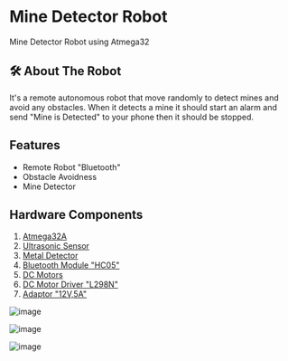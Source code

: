 
# Mine Detector Robot

Mine Detector Robot using Atmega32

## 🛠 About The Robot
It's a remote autonomous robot that move randomly to detect mines and avoid any obstacles. When it detects a mine it should start an alarm and send "Mine is Detected" to your phone then it should be stopped.



## Features

- Remote Robot "Bluetooth"
- Obstacle Avoidness
- Mine Detector


## Hardware Components
1. [Atmega32A](https://electra.store/product/atmega32a/)
2. [Ultrasonic Sensor](https://electra.store/product/ultrasonic-hc-sr04/)
3. [Metal Detector](https://electra.store/product/metal-detector-electronic-kit-dc-3v-5v-60mm-diy-kit/)
4. [Bluetooth Module "HC05"](https://electra.store/product/hc-05-bluetooth-module/)
5. [DC Motors](https://electra.store/product/dc-geared-motor-with-wheel/)
6. [DC Motor Driver "L298N"](https://www.amazon.eg/%D8%A7%D9%84%D8%AA%D9%8A%D8%A7%D8%B1-%D8%A7%D9%84%D9%85%D8%B3%D8%AA%D9%85%D8%B1-%D8%A7%D9%84%D9%85%D8%B2%D8%AF%D9%88%D8%AC-%D8%A7%D8%B1%D8%AF%D9%88%D9%8A%D9%86%D9%88%D8%8C-%D9%88%D8%B1%D8%A7%D8%B3%D8%A8%D9%8A%D8%B1%D9%8A/dp/B07NDYWN26/ref=asc_df_B07NDYWN26/?tag=egoshpaddear-21&linkCode=df0&hvadid=545234810579&hvpos=&hvnetw=g&hvrand=690030423487583489&hvpone=&hvptwo=&hvqmt=&hvdev=c&hvdvcmdl=&hvlocint=&hvlocphy=9112432&hvtargid=pla-824475980351&psc=1)
7. [Adaptor "12V,5A"](https://www.amazon.eg/-/en/ADAPTER-Power-Supply-Adapter-Flexible/dp/B091C57KRL/ref=asc_df_B091C57KRL/?tag=egoshpadde-21&linkCode=df0&hvadid=545138362553&hvpos=&hvnetw=g&hvrand=14590084099980306861&hvpone=&hvptwo=&hvqmt=&hvdev=c&hvdvcmdl=&hvlocint=&hvlocphy=9112432&hvtargid=pla-1935332922388&psc=1)

![image](https://user-images.githubusercontent.com/88901449/222720560-72e7e8ac-af62-42dc-85b1-c5b985b6a2bc.png)

![image](https://user-images.githubusercontent.com/88901449/222720629-a5673fb8-80d5-447b-9e49-c56038f83713.png)

![image](https://user-images.githubusercontent.com/88901449/222720692-c55287ef-38f7-41c4-ae77-fd7bbf09a762.png)
